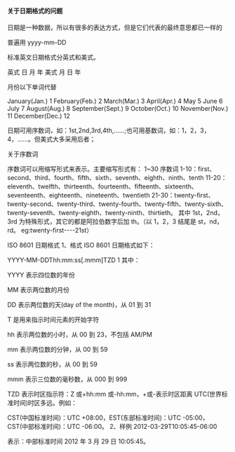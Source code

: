 #### 关于日期格式的问题

日期是一种数据，所以有很多的表达方式，但是它们代表的最终意思都已一样的

普遍用 yyyy-mm-DD

标准英文日期格式分英式和美式。

英式 日 月 年
美式 月 日 年

月份以下单词代替

January(Jan.) 1
February(Feb.) 2
March(Mar.) 3
April(Apr.) 4
May 5
June 6
July 7
August(Aug.) 8
September(Sept.) 9
October(Oct.) 10
November(Nov.) 11
December(Dec.) 12

日期可用序数词，如：1st,2nd,3rd,4th,……;也可用基数词，如：1，2，3，4，……。但美式大多采用后者；

关于序数词

序数词可以用缩写形式来表示。主要缩写形式有：
1~30 序数词
1-10：first、second、third、fourth、fifth、sixth、seventh、eighth、ninth、tenth
11-20：eleventh、twelfth、thirteenth、fourteenth、fifteenth、sixteenth、seventeenth、eighteenth、nineteenth、twentieth
21-30：twenty-first、twenty-second、twenty-third、twenty-fourth、twenty-fifth、twenty-sixth、twenty-seventh、twenty-eighth、twenty-ninth、thirtieth。
其中 1st，2nd，3rd 为特殊形式，其它的都是阿拉伯数字后加 th。（以 1，2，3 结尾是 st，nd，rd。 eg:twenty-first----21st）

ISO 8601 日期格式
1、格式
ISO 8601 日期格式如下：

YYYY-MM-DDThh:mm:ss[.mmm]TZD
1
其中：

YYYY 表示四位数的年份

MM 表示两位数的月份

DD 表示两位数的天(day of the month)，从 01 到 31

T 是用来指示时间元素的开始字符

hh 表示两位数的小时，从 00 到 23，不包括 AM/PM

mm 表示两位数的分钟，从 00 到 59

ss 表示两位数的秒，从 00 到 59

mmm 表示三位数的毫秒数，从 000 到 999

TZD 表示时区指示符：Z 或+hh:mm 或-hh:mm，+或-表示时区距离 UTC(世界标准时间)时区多远。例如：

CST(中国标准时间)：UTC +08:00，EST(东部标准时间)：UTC -05:00，CST(中部标准时间)：UTC -06:00。
2、样例
2012-03-29T10:05:45-06:00

表示：中部标准时间 2012 年 3 月 29 日 10:05:45。
